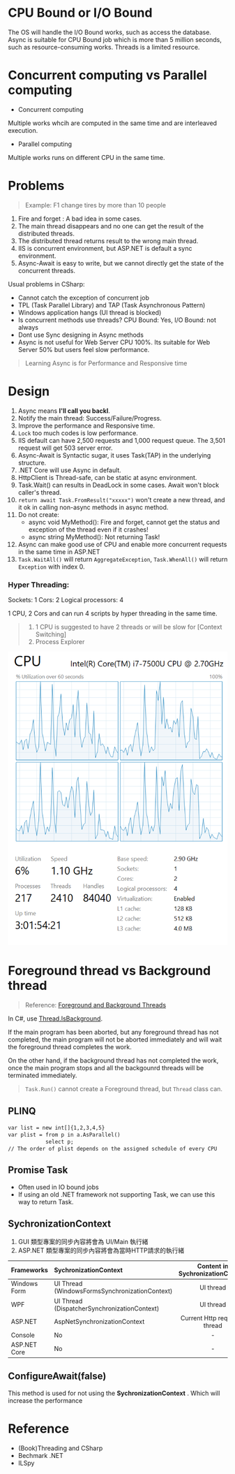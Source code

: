 # CPU Bound or I/O Bound

The OS will handle the I/O Bound works, such as access the database.
Async is suitable for CPU Bound job which is more than 5 million seconds, such as resource-consuming works.
Threads is a limited resource.

# Concurrent computing vs Parallel computing

- Concurrent computing

Multiple works whcih are computed in the same time and are interleaved execution.

- Parallel computing

Multiple works runs on different CPU in the same time.

# Problems

> Example: F1 change tires by more than 10 people

1. Fire and forget : A bad idea in some cases.
2. The main thread disappears and no one can get the result of the distributed threads.
3. The distributed thread returns result to the wrong main thread.
4. IIS is concurrent environment, but ASP.NET is default a sync environment.
5. Async-Await is easy to write, but we cannot directly get the state of the concurrent threads.


Usual problems in CSharp:

- Cannot catch the exception of concurrent job
- TPL (Task Parallel Library) and TAP (Task Asynchronous Pattern)
- Windows application hangs (UI thread is blocked)
- Is concurrent methods use threads? CPU Bound: Yes, I/O Bound: not always
- Dont use Sync designing in Async methods
- Async is not useful for Web Server CPU 100%. Its suitable for Web Server 50% but users feel slow performance. 




> Learning Async is for Performance and Responsive time

# Design

1. Async means **I'll call you backl**.
2. Notify the main thread: Success/Failure/Progress.
3. Improve the performance and Responsive time.
4. `Lock` too much codes is low performance.
5. IIS default can have 2,500 requests and 1,000 request queue. The 3,501 request will get 503 server error. 
6. Async-Await is Syntactic sugar, it uses Task(TAP) in the underlying structure.
7. .NET Core will use Async in default.
8. HttpClient is Thread-safe, can be static at async environment.
9. Task.Wait() can results in DeadLock in some cases. Await won't block caller's thread.
10. `return await Task.FromResult("xxxxx")` won't create a new thread, and it ok in calling non-async methods in async method.
11. Do not create:
    - async void MyMethod(): Fire and forget, cannot get the status and exception of the thread even if it crashes!
    - async string MyMethod(): Not returning Task! 
12. Async can make good use of CPU and enable more concurrent requests in the same time in ASP.NET
13. `Task.WaitAll()` will return `AggregateException`, `Task.WhenAll()` will return `Exception` with index 0.


### Hyper Threading: 

Sockets: 1
Cors: 2
Logical processors: 4

1 CPU, 2 Cors and can run 4 scripts by hyper threading in the same time.

> 1. 1 CPU is suggested to have 2 threads or will be slow for [Context Switching]
> 2. Process Explorer


![](assets/001.png)

# Foreground thread vs Background thread

> Reference: [Foreground and Background Threads](https://docs.microsoft.com/en-us/dotnet/standard/threading/foreground-and-background-threads)

In C#, use [Thread.IsBackground](https://docs.microsoft.com/en-us/dotnet/api/system.threading.thread.isbackground?view=netframework-4.7.2).

If the main program has been aborted, but any foreground thread has not completed, the main program will not be aborted immediately and will wait the foreground thread completes the work.

On the other hand, if the background thread has not completed the work, once the main program stops and all the backgounrd threads will be terminated immediately.

> `Task.Run()` cannot create a Foreground thread, but `Thread` class can.


## PLINQ

```
var list = new int[]{1,2,3,4,5}
var plist = from p in a.AsParallel()
            select p;
// The order of plist depends on the assigned schedule of every CPU
```


## Promise Task 

- Often used in IO bound jobs
- If using an old .NET framework not supporting Task, we can use this way to return Task.


## SychronizationContext

 1. GUI 類型專案的同步內容將會為 UI/Main 執行緒
 2. ASP.NET 類型專案的同步內容將會為當時HTTP請求的執行緒
  
| Frameworks | SychronizationContext | Content in SychronizationContext |
|:-----------|:----------------------|:------:|
| Windows Form | UI Thread (WindowsFormsSynchronizationContext) | UI thread | 
| WPF | UI Thread (DispatcherSynchronizationContext) | UI thread  |
| ASP.NET | AspNetSynchronizationContext | Current Http request's thread  | 
| Console | No | - |
| ASP.NET Core | No | - |


## ConfigureAwait(false)

This method is used for not using the **SychronizationContext** .
Which will increase the performance 


# Reference

- (Book)Threading and CSharp
- Bechmark .NET
- ILSpy